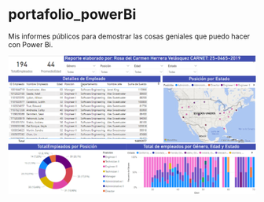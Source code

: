 # portafolio_powerBi
Mis informes públicos para demostrar las cosas geniales que puedo hacer con Power Bi.

![alt text](image.png)
